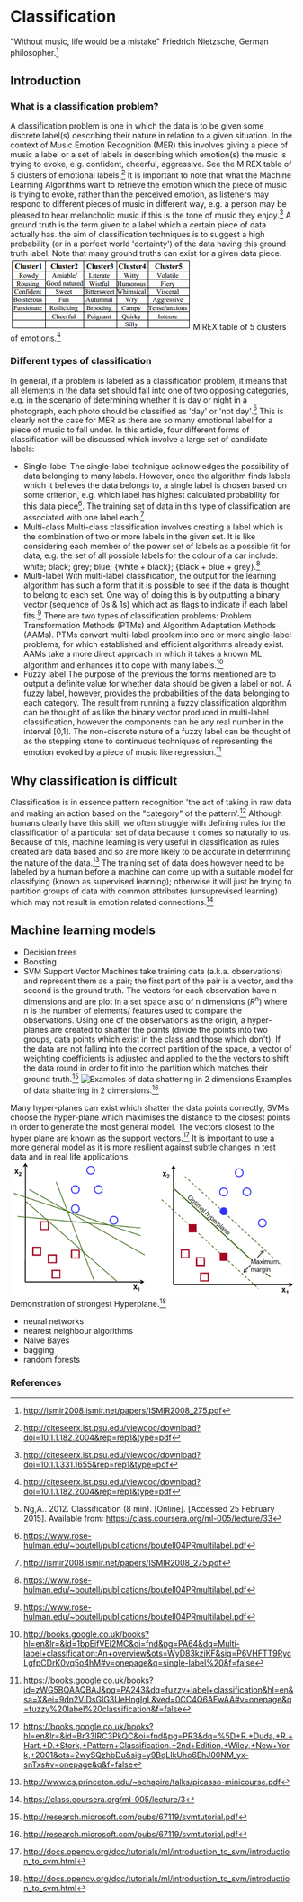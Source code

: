 # Classification

  "Without music, life would be a mistake" Friedrich Nietzsche, German philosopher.[^2]

## Introduction
### What is a classification problem?

A classification problem is one in which the data is to be given some discrete label(s) describing their nature in relation to a given situation. In the context of Music Emotion Recognition (MER) this involves giving a piece of music a label or a set of labels in describing which emotion(s) the music is trying to evoke, e.g. confident, cheerful, aggressive. See the MIREX table of 5 clusters of emotional labels.[^7] It is important to note that what the Machine Learning Algorithms want to retrieve the emotion which the piece of music is trying to evoke, rather than the perceived emotion, as listeners may respond to different pieces of music in different way, e.g. a person may be pleased to hear melancholic music if this is the tone of music they enjoy.[^1] A ground truth is the term given to a label which a certain piece of data actually has. the aim of classification techniques is to suggest a high probability (or in a perfect world 'certainty') of the data having this ground truth label. Note that many ground truths can exist for a given data piece.
![MIREX table of 5 clusters of emotions](/assets/images/MIREXClusters.png)
MIREX table of 5 clusters of emotions.[^7]

### Different types of classification

In general, if a problem is labeled as a classification problem, it means that all elements in the data set should fall into one of two opposing categories, e.g. in the scenario of determining whether it is day or night in a photograph, each photo should be classified as 'day' or 'not day'.[^8] This is clearly not the case for MER as there are so many emotional label for a piece of music to fall under. In this article, four different forms of classification will be discussed which involve a large set of candidate labels:
   - Single-label
The single-label technique acknowledges the possibility of data belonging to many labels. However, once the algorithm finds labels which it believes the data belongs to, a single label is chosen based on some criterion, e.g. which label has highest calculated probability for this data piece[^4]. The training set of data in this type of classification are associated with one label each.[^2]
   - Multi-class
Multi-class classification involves creating a label which is the combination of two or more labels in the given set. It is like considering each member of the power set of labels as a possible fit for data, e.g. the set of all possible labels for the colour of a car include: white; black; grey; blue; {white + black}; {black + blue + grey}.[^4]
   - Multi-label
With multi-label classification, the output for the learning algorithm has such a form that it is possible to see if the data is thought to belong to each set. One way of doing this is by outputting a binary vector (sequence of 0s &amp; 1s) which act as flags to indicate if each label fits.[^4] There are two types of classification problems: Problem Transformation Methods (PTMs) and Algorithm Adaptation Methods (AAMs). PTMs convert multi-label problem into one or more single-label problems, for which established and efficient algorithms already exist. AAMs take a more direct approach in which it takes a known ML algorithm and enhances it to cope with many labels.[^3]  
   - Fuzzy label
The purpose of the previous the forms mentioned are to output a definite value for whether data should be given a label or not. A fuzzy label, however, provides the probabilities of the data belonging to each category. The result from running a fuzzy classification algorithm can be thought of as like the binary vector produced in multi-label classification, however the components can be any real number in the interval [0,1]. The non-discrete nature of a fuzzy label can be thought of as the stepping stone to continuous techniques of representing the emotion evoked by a piece of music like regression.[^9]

## Why classification is difficult

Classification is in essence pattern recognition <!-- quote --> 'the act of taking in raw data and making an action based on the "category" of the pattern'.[^5] Although humans clearly have this skill, we often struggle with defining rules for the classification of a particular set of data because it comes so naturally to us. Because of this, machine learning is very useful in classification as rules created are data based and so are more likely to be accurate in determining the nature of the data.[^11] The training set of data does however need to be labeled by a human before a machine can come up with a suitable model for classifying (known as supervised learning); otherwise it will just be trying to partition groups of data with common attributes (unsuprevised learning) which may not result in emotion related connections.[^12]

## Machine learning models

 - Decision trees
 - Boosting
 - SVM
Support Vector Machines take training data (a.k.a. observations) and represent them as a pair; the first part of the pair is a vector, and the second is the ground truth. The vectors for each observation have n dimensions and are plot in a set space also of n dimensions (*R*<sup>n</sup>) where n is the number of elements/ features used to compare the observations. Using one of the observations as the origin, a hyper-planes are created to shatter the points (divide the points into two groups, data points which exist in the class and those which don't). If the data are not falling into the correct partition of the space, a vector of weighting coefficients is adjusted and applied to the the vectors to shift the data round in order to fit into the partition which matches their ground truth.[^13]
![Examples of data shattering in 2 dimensions](/assets/images/dataShatteing.png)
Examples of data shattering in 2 dimensions.[^13]

Many hyper-planes can exist which shatter the data points correctly, SVMs choose the hyper-plane which maximises the distance to the closest points in order to generate the most general model. The vectors closest to the hyper plane are known as the support vectors.[^14] It is important to use a more general model as it is more resilient against subtle changes in test data and in real life applications.
![Demonstration of strongest Hyperplane](/assets/images/manyHyperPlanes.png)
Demonstration of strongest Hyperplane.[^14]

 - neural networks
 - nearest neighbour algorithms
 - Naive Bayes
 - bagging
 - random forests

<!--
#### Non-textual features
 - Table1 comparison of Multi(class vs Label)
 - Animation1 (think about one)
 - Table2 emotional adjectives
-->

### References
<!-- DONT FORGET TO COPY OVER REFERENCES -->

[^1]: http://citeseerx.ist.psu.edu/viewdoc/download?doi=10.1.1.331.1655&rep=rep1&type=pdf
[^2]: http://ismir2008.ismir.net/papers/ISMIR2008_275.pdf
[^3]: http://books.google.co.uk/books?hl=en&lr=&id=1bpEifVEi2MC&oi=fnd&pg=PA64&dq=Multi-label+classification:An+overview&ots=WyD83kziKF&sig=P6VHFTT9RycLgfpCDrK0vq5o4hM#v=onepage&q=single-label%20&f=false
[^4]: https://www.rose-hulman.edu/~boutell/publications/boutell04PRmultilabel.pdf
[^5]: https://books.google.co.uk/books?hl=en&lr=&id=Br33IRC3PkQC&oi=fnd&pg=PR3&dq=%5D+R.+Duda,+R.+Hart,+D.+Stork,+Pattern+Classification,+2nd+Edition,+Wiley,+New+York,+2001&ots=2wySQzhbDu&sig=y9BqLIkUho6EhJ00NM_yx-snTxs#v=onepage&q&f=false
[^6]: https://dl.acm.org/citation.cfm?id=944790.944793&coll=DL&dl=ACM&CFID=485866018&CFTOKEN=79343228
[^7]: http://citeseerx.ist.psu.edu/viewdoc/download?doi=10.1.1.182.2004&rep=rep1&type=pdf
[^8]: Ng,A.. 2012. Classification (8 min). [Online]. [Accessed 25 February 2015]. Available from: https://class.coursera.org/ml-005/lecture/33
[^9]: https://books.google.co.uk/books?id=zWG5BQAAQBAJ&pg=PA243&dq=fuzzy+label+classification&hl=en&sa=X&ei=9dn2VIDsGIG3UeHngIgL&ved=0CC4Q6AEwAA#v=onepage&q=fuzzy%20label%20classification&f=false
[^10]: http://dl.acm.org/citation.cfm?id=1852851
[^11]: http://www.cs.princeton.edu/~schapire/talks/picasso-minicourse.pdf
[^12]: https://class.coursera.org/ml-005/lecture/3
[^13]: http://research.microsoft.com/pubs/67119/svmtutorial.pdf
[^14]: http://docs.opencv.org/doc/tutorials/ml/introduction_to_svm/introduction_to_svm.html
